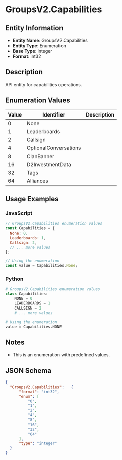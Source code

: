 # GroupsV2.Capabilities

## Entity Information
- **Entity Name**: GroupsV2.Capabilities
- **Entity Type**: Enumeration
- **Base Type**: integer
- **Format**: int32

## Description
API entity for capabilities operations.

## Enumeration Values

| Value | Identifier | Description |
|-------|------------|-------------|
| 0 | None |  |
| 1 | Leaderboards |  |
| 2 | Callsign |  |
| 4 | OptionalConversations |  |
| 8 | ClanBanner |  |
| 16 | D2InvestmentData |  |
| 32 | Tags |  |
| 64 | Alliances |  |

## Usage Examples

### JavaScript
```javascript
// GroupsV2.Capabilities enumeration values
const Capabilities = {
  None: 0,
  Leaderboards: 1,
  Callsign: 2,
  // ... more values
};

// Using the enumeration
const value = Capabilities.None;
```

### Python
```python
# GroupsV2.Capabilities enumeration values
class Capabilities:
    NONE = 0
    LEADERBOARDS = 1
    CALLSIGN = 2
    # ... more values

# Using the enumeration
value = Capabilities.NONE
```

## Notes
- This is an enumeration with predefined values.

## JSON Schema
```json
{
  "GroupsV2.Capabilities":   {
      "format": "int32",
      "enum": [
          "0",
          "1",
          "2",
          "4",
          "8",
          "16",
          "32",
          "64"
      ],
      "type": "integer"
  }
}
```
